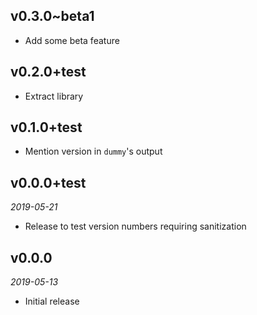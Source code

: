 ## v0.3.0~beta1

- Add some beta feature

## v0.2.0+test

- Extract library

## v0.1.0+test

- Mention version in `dummy`'s output

## v0.0.0+test

*2019-05-21*

- Release to test version numbers requiring sanitization

## v0.0.0

*2019-05-13*

- Initial release
